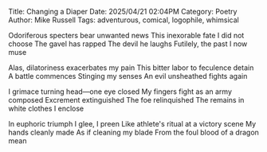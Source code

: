 Title: Changing a Diaper
Date: 2025/04/21 02:04PM
Category: Poetry
Author: Mike Russell
Tags: adventurous, comical, logophile, whimsical

Odoriferous specters bear unwanted news
This inexorable fate I did not choose
The gavel has rapped
The devil he laughs
Futilely, the past I now muse

Alas, dilatoriness exacerbates my pain
This bitter labor to feculence detain
A battle commences
Stinging my senses
An evil unsheathed fights again

I grimace turning head—one eye closed
My fingers fight as an army composed
Excrement extinguished
The foe relinquished
The remains in white clothes I enclose

In euphoric triumph I glee, I preen
Like athlete's ritual at a victory scene
My hands cleanly made
As if cleaning my blade
From the foul blood of a dragon mean
